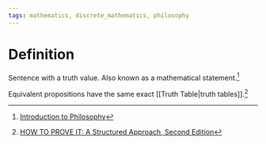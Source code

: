 ```yaml
---
tags: mathematics, discrete_mathematics, philosophy
---
```


# Definition

Sentence with a truth value. Also known as a mathematical statement.[^2]

Equivalent propositions have the same exact [[Truth Table|truth tables]].[^1]

[^1]: [HOW TO PROVE IT: A Structured Approach, Second Edition](zotero://open-pdf/library/items/THI2Q4PN?page=33)
[^2]: [Introduction to Philosophy](zotero://open-pdf/library/items/M84L5RRJ?page=154)